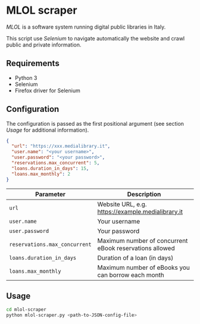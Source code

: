 # MLOL scraper

*MLOL* is a software system running digital public libraries in Italy.

This script use _Selenium_ to navigate automatically the website and crawl public and private information.

## Requirements

- Python 3
- Selenium
- Firefox driver for Selenium

## Configuration

The configuration is passed as the first positional argument (see section _Usage_ for additional information). 

```json
{
  "url": "https://xxx.medialibrary.it",
  "user.name": "<your username>",
  "user.password": "<your password>",
  "reservations.max_concurrent": 5,
  "loans.duration_in_days": 15,
  "loans.max_monthly": 2
}
```

| Parameter                     | Description |
| ----------------------------- | ------------- |
| `url`                         | Website URL, e.g. https://example.medialibrary.it |
| `user.name`                   | Your username |
| `user.password`               | Your password |
| `reservations.max_concurrent` | Maximum number of concurrent eBook reservations allowed |
| `loans.duration_in_days`      | Duration of a loan (in days) |
| `loans.max_monthly`           | Maximum number of eBooks you can borrow each month |

## Usage

```bash
cd mlol-scraper
python mlol-scraper.py <path-to-JSON-config-file>
```